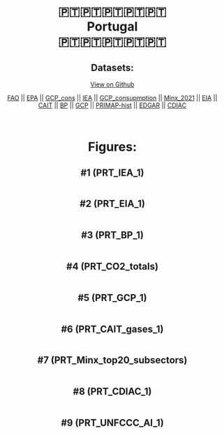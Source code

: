 
<center>
<h1 align="center">
🇵🇹🇵🇹🇵🇹🇵🇹🇵🇹
<br>
Portugal
<br>
🇵🇹🇵🇹🇵🇹🇵🇹🇵🇹
</h1>
<h2>Datasets:</h2>
<p><a href="https://github.com/dquintani/Greenhouse-Data/tree/master/country_data/PRT_Portugal/data">View on Github</a>
<br></p><p><a href="data/PRT_FAO.csv">FAO</a> || <a href="data/PRT_EPA.csv">EPA</a> || <a href="data/PRT_GCP_cons.csv">GCP_cons</a> || <a href="data/PRT_IEA.csv">IEA</a> || <a href="data/PRT_GCP_consupmption.csv">GCP_consupmption</a> || <a href="data/PRT_Minx_2021.csv">Minx_2021</a> || <a href="data/PRT_EIA.csv">EIA</a> || <a href="data/PRT_CAIT.csv">CAIT</a> || <a href="data/PRT_BP.csv">BP</a> || <a href="data/PRT_GCP.csv">GCP</a> || <a href="data/PRT_PRIMAP-hist.csv">PRIMAP-hist</a> || <a href="data/PRT_EDGAR.csv">EDGAR</a> || <a href="data/PRT_CDIAC.csv">CDIAC</a></p><p><br></p>
<h1>Figures:</h1><h2>#1 (PRT_IEA_1)</h2>
<p><img alt="" src="figures/PRT_IEA_1.png" /></p><h2>#2 (PRT_EIA_1)</h2>
<p><img alt="" src="figures/PRT_EIA_1.png" /></p><h2>#3 (PRT_BP_1)</h2>
<p><img alt="" src="figures/PRT_BP_1.png" /></p><h2>#4 (PRT_CO2_totals)</h2>
<p><img alt="" src="figures/PRT_CO2_totals.png" /></p><h2>#5 (PRT_GCP_1)</h2>
<p><img alt="" src="figures/PRT_GCP_1.png" /></p><h2>#6 (PRT_CAIT_gases_1)</h2>
<p><img alt="" src="figures/PRT_CAIT_gases_1.png" /></p><h2>#7 (PRT_Minx_top20_subsectors)</h2>
<p><img alt="" src="figures/PRT_Minx_top20_subsectors.png" /></p><h2>#8 (PRT_CDIAC_1)</h2>
<p><img alt="" src="figures/PRT_CDIAC_1.png" /></p><h2>#9 (PRT_UNFCCC_AI_1)</h2>
<p><img alt="" src="figures/PRT_UNFCCC_AI_1.png" /></p>